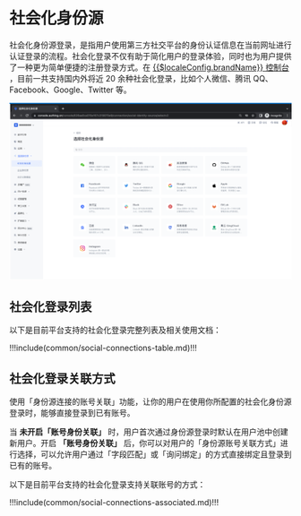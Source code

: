 
# 社会化身份源

<LastUpdated/>

社会化身份源登录，是指用户使用第三方社交平台的身份认证信息在当前网址进行认证登录的流程。社会化登录不仅有助于简化用户的登录体验，同时也为用户提供了一种更为简单便捷的注册登录方式。在 [{{$localeConfig.brandName}} 控制台](https://authing.cn/) ，目前一共支持国内外将近 20 余种社会化登录，比如个人微信、腾讯 QQ、Facebook、Google、Twitter 等。

![](./images/add_social.png)


## 社会化登录列表

以下是目前平台支持的社会化登录完整列表及相关使用文档：

!!!include(common/social-connections-table.md)!!!

## 社会化登录关联方式

使用「身份源连接的账号关联」功能，让你的用户在使用你所配置的社会化身份源登录时，能够直接登录到已有账号。

当 **未开启「账号身份关联」** 时，用户首次通过身份源登录时默认在用户池中创建新用户。开启 **「账号身份关联」** 后，你可以对用户的「身份源账号关联方式」进行选择，可以允许用户通过「字段匹配」或「询问绑定」的方式直接绑定且登录到已有的账号。

以下是目前平台支持的社会化登录支持关联账号的方式：

!!!include(common/social-connections-associated.md)!!!